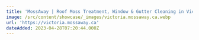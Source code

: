 ```yaml
---
title: 'MossAway | Roof Moss Treatment, Window & Gutter Cleaning in Victoria, BC'
image: /src/content/showcase/_images/victoria.mossaway.ca.webp
url: 'https://victoria.mossaway.ca'
dateAdded: 2023-04-28T07:20:44.000Z
---
```


